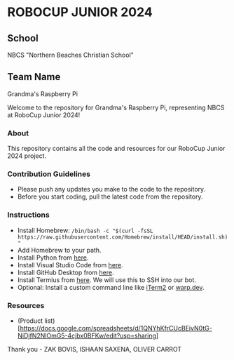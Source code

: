 # ROBOCUP JUNIOR 2024

## School
NBCS "Northern Beaches Christian School"

## Team Name
Grandma's Raspberry Pi

Welcome to the repository for Grandma's Raspberry Pi, representing NBCS at RoboCup Junior 2024!

### About
This repository contains all the code and resources for our RoboCup Junior 2024 project. 

### Contribution Guidelines
- Please push any updates you make to the code to the repository.
- Before you start coding, pull the latest code from the repository.

### Instructions
- Install Homebrew: `/bin/bash -c "$(curl -fsSL https://raw.githubusercontent.com/Homebrew/install/HEAD/install.sh)"`
- Add Homebrew to your path.
- Install Python from [here](https://www.python.org/).
- Install Visual Studio Code from [here](https://code.visualstudio.com/).
- Install GitHub Desktop from [here](https://desktop.github.com/).
- Install Termius from [here](https://www.termius.com/free-ssh-client-for-mac-os). We will use this to SSH into our bot.
- Optional: Install a custom command line like [iTerm2](https://iterm2.com/) or [warp.dev](https://www.warp.dev/).

### Resources
- (Product list)[https://docs.google.com/spreadsheets/d/1QNYhKfrCUcBEivN0tG-NiDjfN2NlOmG5-4cjbx0BFKw/edit?usp=sharing]

Thank you - ZAK BOVIS, ISHAAN SAXENA, OLIVER CARROT
